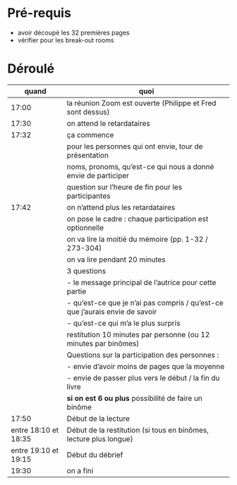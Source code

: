 # Pré-requis
- avoir découpé les 32 premières pages
- vérifier pour les break-out rooms

# Déroulé
| quand | quoi                                                            |
|-------|-----------------------------------------------------------------|
| 17:00 | la réunion Zoom est ouverte (Philippe et Fred sont dessus)      |
| 17:30 | on attend le retardataires  
| 17:32 | ça commence                                                     |
|       | pour les personnes qui ont envie, tour de présentation          |
|       | noms, pronoms, qu’est-ce qui nous a donné envie de participer   |
|       | question sur l’heure de fin pour les participantes              |
| 17:42 | on n’attend plus les retardataires                              |
|       | on pose le cadre : chaque participation est optionnelle         |
|       | on va lire la moitié du mémoire (pp. 1-32 / 273-304)                         |
|       | on va lire pendant 20 minutes                                                |
|       | 3 questions                                                                  |
|       | - le message principal de l’autrice pour cette partie                        |
|       | - qu’est-ce que je n’ai pas compris / qu’est-ce que j’aurais envie de savoir |
|       | - qu’est-ce qui m’a le plus surpris                                          |
|       | restitution 10 minutes par personne (ou 12 minutes par binômes)              |
|       | Questions sur la participation des personnes :                               |
|       | - envie d’avoir moins de pages que la moyenne                                |
|       | - envie de passer plus vers le début / la fin du livre                       |
|          | **si on est 6 ou plus** possibilité de faire un binôme                       |
| 17:50    | Début de la lecture
| entre 18:10 et 18:35 | Début de la restitution (si tous en binômes, lecture plus longue) |
| entre 19:10 et 19:15 | Début du débrief |
| 19:30 | on a fini                                                       |

